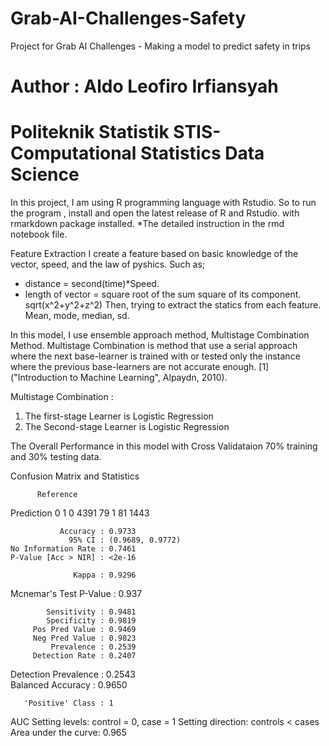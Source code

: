 # Grab-AI-Challenges-Safety
Project for Grab AI Challenges - Making a model to predict safety in trips 
# Author : Aldo Leofiro Irfiansyah
# Politeknik Statistik STIS- Computational Statistics Data Science
In this project, I am using R programming language with Rstudio. 
So to run the program , install and open the latest release of R and Rstudio.
with rmarkdown package installed. *The detailed instruction in  the rmd notebook file.

Feature Extraction
I create a feature based on basic knowledge of the vector, speed, and the law of pyshics.
Such as;
 - distance = second(time)*Speed.
 - length of vector = square root of the sum square of its component.
    sqrt(x^2+y^2+z^2)
Then, trying to extract the statics from each feature. Mean, mode, median, sd.

In this model, I use ensemble approach method, Multistage Combination Method. 
Multistage Combination is method that use a serial approach where the next 
base-learner is trained with or tested only the instance where the previous 
base-learners are not accurate enough. [1] ("Introduction to Machine Learning", Alpaydn, 2010).

Multistage Combination : 
1. The first-stage Learner is Logistic Regression
2. The Second-stage Learner is Logistic Regression

The Overall Performance in this model with Cross Validataion
70% training and 30% testing data.

Confusion Matrix and Statistics

          Reference
Prediction    0    1
         0 4391   79
         1   81 1443
                                          
               Accuracy : 0.9733          
                 95% CI : (0.9689, 0.9772)
    No Information Rate : 0.7461          
    P-Value [Acc > NIR] : <2e-16          
                                          
                  Kappa : 0.9296          
                                          
 Mcnemar's Test P-Value : 0.937           
                                          
            Sensitivity : 0.9481          
            Specificity : 0.9819          
         Pos Pred Value : 0.9469          
         Neg Pred Value : 0.9823          
             Prevalence : 0.2539          
         Detection Rate : 0.2407          
   Detection Prevalence : 0.2543          
      Balanced Accuracy : 0.9650          
                                          
       'Positive' Class : 1               
                                          


 AUC 
Setting levels: control = 0, case = 1
Setting direction: controls < cases
Area under the curve: 0.965
